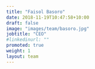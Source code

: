 ```yaml
---
title: "Faisol Basoro"
date: 2018-11-19T10:47:58+10:00
draft: false
image: "images/team/basoro.jpg"
jobtitle: "CEO"
#linkedinurl: ""
promoted: true
weight: 1
layout: team
---
```

